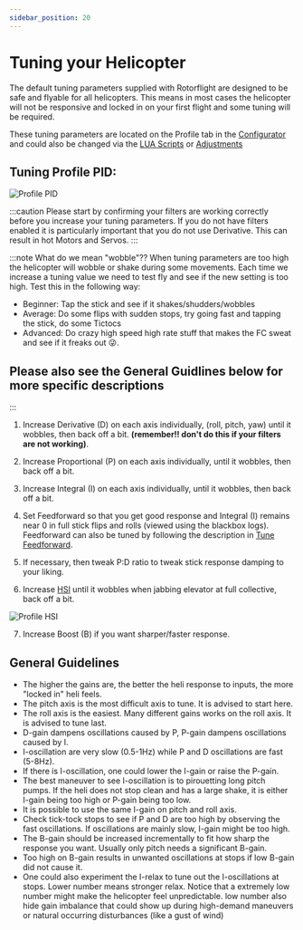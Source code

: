 ```yaml
---
sidebar_position: 20
---
```


# Tuning your Helicopter

The default tuning parameters supplied with Rotorflight are designed to be safe and flyable for all helicopters. This means in most cases the helicopter will not be responsive and locked in on your first flight and some tuning will be required. 

These tuning parameters are located on the Profile tab in the [Configurator](../configurator/tabs/profiles.md) and could also be changed via the [LUA Scripts](../Wiki/Tutorial-Setup/Lua-Scripts.mdx) or [Adjustments](../configurator/tabs/adjustments.md)

## Tuning Profile PID:  
![Profile PID](./img/tuning-pid.png)

:::caution
Please start by confirming your filters are working correctly before you increase your tuning parameters. If you do not have filters enabled it is particularly important that you do not use Derivative. This can result in hot Motors and Servos. 
:::

:::note
What do we mean "wobble"??
When tuning parameters are too high the helicopter will wobble or shake during some movements. Each time we increase a tuning value we need to test fly and see if the new setting is too high. Test this in the following way:
* Beginner: Tap the stick and see if it shakes/shudders/wobbles
* Average: Do some flips with sudden stops, try going fast and tapping the stick, do some Tictocs
* Advanced: Do crazy high speed high rate stuff that makes the FC sweat and see if it freaks out :stuck_out_tongue_winking_eye:.

## Please also see the General Guidlines below for more specific descriptions
:::

1. Increase Derivative (D) on each axis individually, (roll, pitch, yaw) until it wobbles, then back off a bit. **(remember!! don't do this if your filters are not working)**.  

2. Increase Proportional (P) on each axis individually, until it wobbles, then back off a bit.
3. Increase Integral (I) on each axis individually, until it wobbles, then back off a bit.
 
4. Set Feedforward so that you get good response and Integral (I) remains near 0 in full stick flips and rolls (viewed using the blackbox logs). Feedforward can also be tuned by following the description in [Tune Feedforward](Tune-Feedforward.md). 
 
5. If necessary, then tweak P:D ratio to tweak stick response damping to your liking.

6. Increase [HSI](./High-Speed-Integral.md) until it wobbles when jabbing elevator at full collective, back off a bit. 

![Profile HSI](./img/tuning-hsi.png)

7. Increase Boost (B) if you want sharper/faster response.

## General Guidelines

* The higher the gains are, the better the heli response to inputs, the more "locked in" heli feels.
* The pitch axis is the most difficult axis to tune. It is advised to start here.
* The roll axis is the easiest. Many different gains works on the roll axis. It is advised to tune last.
* D-gain dampens oscillations caused by P, P-gain dampens oscillations caused by I.
* I-oscillation are very slow (0.5-1Hz) while P and D oscillations are fast (5-8Hz).
* If there is I-oscillation, one could lower the I-gain or raise the P-gain.
* The best maneuver to see I-oscillation is to pirouetting long pitch pumps. If the heli does not stop clean and has a large shake, it is either I-gain being too high or P-gain being too low.
* It is possible to use the same I-gain on pitch and roll axis.
* Check tick-tock stops to see if P and D are too high by observing the fast oscillations. If oscillations are mainly slow, I-gain might be too high.
* The B-gain should be increased incrementally to fit how sharp the response you want. Usually only pitch needs a significant B-gain.
* Too high on B-gain results in unwanted oscillations at stops if low B-gain did not cause it.
* One could also experiment the I-relax to tune out the I-oscillations at stops. Lower number means stronger relax. Notice that a extremely low number might make the helicopter feel unpredictable. low number also hide gain imbalance that could show up during high-demand maneuvers or natural occurring disturbances (like a gust of wind)
